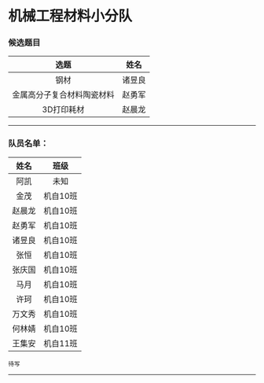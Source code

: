 # 机械工程材料小分队

### 候选题目

| 选题 | 姓名 |
|:----------:|:----------:|
|  钢材 | 	诸昱良| 
| 金属高分子复合材料陶瓷材料 | 赵勇军| 
| 3D打印耗材 | 赵晨龙| 

----------

### 队员名单：


| 姓名 | 班级 |
|:----------:|:----------:|
| 阿凯 | 未知 |
| 金茂 | 机自10班 |
| 赵晨龙 | 机自10班 | 
| 赵勇军 | 机自10班 |
| 诸昱良 | 机自10班 |
| 张恒 | 机自10班 |
| 张庆国 | 机自10班 |
| 马月 | 机自10班 |
| 许珂 | 机自10班 |
| 万文秀 | 机自10班 |
| 何林婧  | 机自10班 |
| 王集安 | 机自11班 |

```
待写
```


----------

